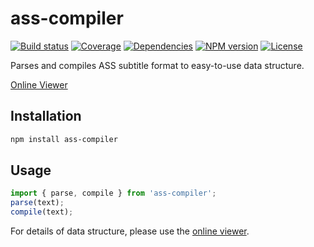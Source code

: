 # ass-compiler

[![Build status](https://img.shields.io/travis/weizhenye/ass-compiler.svg)](https://travis-ci.org/weizhenye/ass-compiler)
[![Coverage](https://img.shields.io/codecov/c/github/weizhenye/ass-compiler.svg)](https://codecov.io/gh/weizhenye/ass-compiler)
[![Dependencies](https://img.shields.io/david/weizhenye/ass-compiler.svg)](https://david-dm.org/weizhenye/ass-compiler)
[![NPM version](https://img.shields.io/npm/v/ass-compiler.svg)](https://www.npmjs.com/package/ass-compiler)
[![License](https://img.shields.io/npm/l/ass-compiler.svg)](https://github.com/weizhenye/ass-compiler/blob/master/LICENSE)

Parses and compiles ASS subtitle format to easy-to-use data structure.

[Online Viewer](https://ass.js.org/ass-compiler/)

## Installation

```bash
npm install ass-compiler
```

## Usage

```js
import { parse, compile } from 'ass-compiler';
parse(text);
compile(text);
```

For details of data structure, please use the [online viewer](https://ass.js.org/ass-compiler/).
